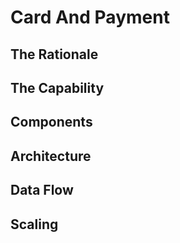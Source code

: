 # Card And Payment

## The Rationale

## The Capability

## Components

## Architecture

## Data Flow

## Scaling